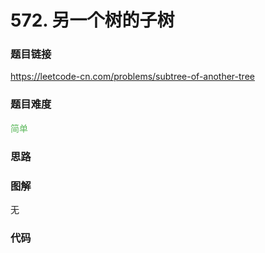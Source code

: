 # 572. 另一个树的子树

### 题目链接

https://leetcode-cn.com/problems/subtree-of-another-tree

### 题目难度

<font color=#5CB85C>简单</font>

### 思路



### 图解

无

### 代码

```python
```